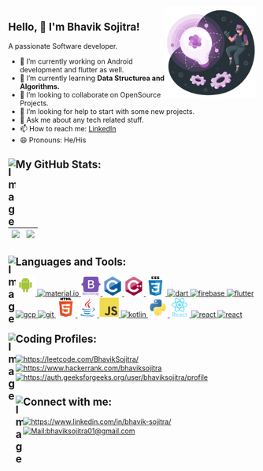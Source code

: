 <img width="37%" align="right" alt="Image" src= "https://raw.githubusercontent.com/BhavikSojitra/BhavikSojitra/e9a8c5067d0ec88ef51423402ab12de62bea5fcc/Image.svg" />

## Hello, 👋 I'm Bhavik Sojitra!
A passionate Software developer.

- 🔭 I’m currently working on Android development and flutter as well.
- 🌱 I’m currently learning **Data Structurea and Algorithms.**
- 👯 I’m looking to collaborate on OpenSource Projects.
- 🤔 I’m looking for help to start with some new projects.
- 💬 Ask me about any tech related stuff.
- 📫 How to reach me: [LinkedIn](https://www.linkedin.com/in/bhavik-sojitra)
- 😄 Pronouns: He/His

## <img width="3%" align="left" alt="Image" src= "https://img.icons8.com/color/2x/bar-chart--v2.gif" />My GitHub Stats:

<img src="https://github-readme-stats.vercel.app/api?username=BhavikSojitra&show_icons=true&theme=tokyonight"/>|<img src="https://github-readme-streak-stats.herokuapp.com/?user=BhavikSojitra&theme=algolia"/>|
|---|---|

## <img width="3%" align="left" alt="Image" src= "https://img.icons8.com/ios/2x/home-office--v2.gif" />Languages and Tools:
<p align="left"> 
  <a href="https://developer.android.com" target="_blank"> <img src="https://raw.githubusercontent.com/devicons/devicon/master/icons/android/android-original-wordmark.svg" alt="android" width="40" height="40"/> </a> 
  <a href="https://material.io/" target="_blank"> <img src="https://upload.wikimedia.org/wikipedia/commons/thumb/c/c7/Google_Material_Design_Logo.svg/768px-Google_Material_Design_Logo.svg.png" alt="material.io" width="40" height="40"/> </a> 
  <a href="https://getbootstrap.com" target="_blank"> <img src="https://raw.githubusercontent.com/devicons/devicon/master/icons/bootstrap/bootstrap-plain-wordmark.svg" alt="bootstrap" width="40" height="40"/> </a> 
  <a href="https://www.cprogramming.com/" target="_blank"> <img src="https://raw.githubusercontent.com/devicons/devicon/master/icons/c/c-original.svg" alt="c" width="40" height="40"/> </a> 
  <a href="https://www.w3schools.com/cpp/" target="_blank"> <img src="https://raw.githubusercontent.com/devicons/devicon/master/icons/cplusplus/cplusplus-original.svg" alt="cplusplus" width="40" height="40"/> </a> 
  <a href="https://www.w3schools.com/css/" target="_blank"> <img src="https://raw.githubusercontent.com/devicons/devicon/master/icons/css3/css3-original-wordmark.svg" alt="css3" width="40" height="40"/> </a> 
  <a href="https://dart.dev" target="_blank"> <img src="https://www.vectorlogo.zone/logos/dartlang/dartlang-icon.svg" alt="dart" width="40" height="40"/> </a> 
  <a href="https://firebase.google.com/" target="_blank"> <img src="https://www.vectorlogo.zone/logos/firebase/firebase-icon.svg" alt="firebase" width="40" height="40"/> 
  </a> <a href="https://flutter.dev" target="_blank"> <img src="https://www.vectorlogo.zone/logos/flutterio/flutterio-icon.svg" alt="flutter" width="40" height="40"/> </a> 
  <a href="https://cloud.google.com" target="_blank"> <img src="https://www.vectorlogo.zone/logos/google_cloud/google_cloud-icon.svg" alt="gcp" width="40" height="40"/> </a> 
  <a href="https://git-scm.com/" target="_blank"> <img src="https://www.vectorlogo.zone/logos/git-scm/git-scm-icon.svg" alt="git" width="40" height="40"/> </a> 
  <a href="https://www.w3.org/html/" target="_blank"> <img src="https://raw.githubusercontent.com/devicons/devicon/master/icons/html5/html5-original-wordmark.svg" alt="html5" width="40" height="40"/> </a> 
  <a href="https://www.java.com" target="_blank"> <img src="https://raw.githubusercontent.com/devicons/devicon/master/icons/java/java-original.svg" alt="java" width="40" height="40"/> </a> 
  <a href="https://developer.mozilla.org/en-US/docs/Web/JavaScript" target="_blank"> <img src="https://raw.githubusercontent.com/devicons/devicon/master/icons/javascript/javascript-original.svg" alt="javascript" width="40" height="40"/> </a> 
  <a href="https://kotlinlang.org" target="_blank"> <img src="https://www.vectorlogo.zone/logos/kotlinlang/kotlinlang-icon.svg" alt="kotlin" width="40" height="40"/> </a> 
  <a href="https://www.python.org" target="_blank"> <img src="https://raw.githubusercontent.com/devicons/devicon/master/icons/python/python-original.svg" alt="python" width="40" height="40"/> </a> 
  <a href="https://reactjs.org/" target="_blank"> <img src="https://raw.githubusercontent.com/devicons/devicon/master/icons/react/react-original-wordmark.svg" alt="react" width="40" height="40"/> </a>
  <a href="https://redux.js.org/" target="_blank"> <img src="https://cdn.worldvectorlogo.com/logos/redux.svg" alt="react" width="40" height="40"/> </a> 
  <a href="https://material-ui.com/" target="_blank"> <img src="https://cdn.worldvectorlogo.com/logos/material-ui-1.svg" alt="react" width="40" height="40"/> </a> 
</p>

## <img width="3%" align="left" alt="Image" src= "https://img.icons8.com/ios/2x/developer--v2.gif" />Coding Profiles:
<a href="https://leetcode.com/BhavikSojitra/" target="blank"><img align="center" src="https://assets.leetcode.com/static_assets/public/webpack_bundles/images/LeetCode_new_logo_light.0f4d45e9c.svg" alt="https://leetcode.com/BhavikSojitra/" height="30" width="40" /></a>
<a href="https://www.hackerrank.com/BhavikSojitra" target="blank"><img align="center" src="https://cdn.worldvectorlogo.com/logos/hackerrank.svg" alt="https://www.hackerrank.com/bhaviksojitra" height="30" width="40" /></a>
<a href="https://auth.geeksforgeeks.org/user/bhaviksojitra/profile" target="blank"><img align="center" src="https://upload.wikimedia.org/wikipedia/commons/thumb/4/43/GeeksforGeeks.svg/116px-GeeksforGeeks.svg.png" alt="https://auth.geeksforgeeks.org/user/bhaviksojitra/profile" height="30" width="40" /></a>

## <img width="3%" align="left" alt="Image" src= "https://img.icons8.com/color/2x/omnichannel--v2.gif" />Connect with me:
<p align="left">
<a href="https://www.linkedin.com/in/bhavik-sojitra/" target="blank"><img align="center" src="https://raw.githubusercontent.com/rahuldkjain/github-profile-readme-generator/master/src/images/icons/Social/linked-in-alt.svg" alt="https://www.linkedin.com/in/bhavik-sojitra/" height="30" width="40" /></a>
  <a href="bhaviksojitra01@gmail.com" target="blank"><img align="center" src="https://cdn-icons.flaticon.com/png/512/3059/premium/3059989.png?token=exp=1643096150~hmac=34c6bae94ae5ccedfbebcb170b02ed3c" alt="Mail:bhaviksojitra01@gmail.com" height="40" width="40" /></a>
</p>
